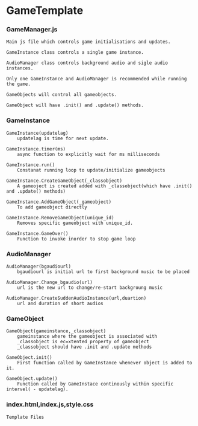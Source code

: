 # GameTemplate

### GameManager.js

    Main js file which controls game initialisations and updates.

    GameInstance class controls a single game instance.

    AudioManager class controls background audio and sigle audio instances.

    Only one GameInstance and AudioManager is recommended while running the game.

    GameObjects will control all gameobjects.

    GameObject will have .init() and .update() methods.

### GameInstance

    GameInstance(updatelag)
        updatelag is time for next update. 

    GameInstance.timer(ms)
        async function to explicitly wait for ms milliseconds

    GameInstance.run()
        Constanat running loop to update/initialize gameobjects

    GameInstance.CreateGameObject(_classobject)
        A gameoject is created added with _classobject(which have .init() and .update() methods) 

    GameInstance.AddGameObject(_gameobject)
        To add gameobject directly

    GameInstance.RemoveGameObject(unique_id)
        Removes specific gameobject with unique_id.

    GameInstance.GameOver()
        Function to invoke inorder to stop game loop

### AudioManager

    AudioManager(bgaudiourl)
        bgaudiourl is initial url to first background music to be placed

    AudioManager.Change_bgaudio(url)
        url is the new url to change/re-start backgroung music
    
    AudioManager.CreateSuddenAudioInstance(url,duartion)
        url and duration of short audios

### GameObject

    GameObject(gameinstance,_classobject)
        gameinstance where the gameobject is associated with
        _classobject is ec=xtented property of gameobject
        _classobject should have .init and .update methods
    
    GameObject.init()
        First function called by GameInstance whenever object is added to it.
    
    GameObject.update()
        Function called by GameInstace continously within specific intervel( - updatelag).

### index.html,index.js,style.css

    Template Files
